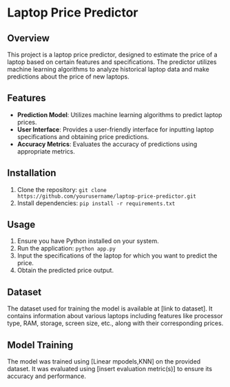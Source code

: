 # Laptop Price Predictor

## Overview
This project is a laptop price predictor, designed to estimate the price of a laptop based on certain features and specifications. The predictor utilizes machine learning algorithms to analyze historical laptop data and make predictions about the price of new laptops.

## Features
- **Prediction Model**: Utilizes machine learning algorithms to predict laptop prices.
- **User Interface**: Provides a user-friendly interface for inputting laptop specifications and obtaining price predictions.
- **Accuracy Metrics**: Evaluates the accuracy of predictions using appropriate metrics.

## Installation
1. Clone the repository: `git clone https://github.com/yourusername/laptop-price-predictor.git`
2. Install dependencies: `pip install -r requirements.txt`

## Usage
1. Ensure you have Python installed on your system.
2. Run the application: `python app.py`
3. Input the specifications of the laptop for which you want to predict the price.
4. Obtain the predicted price output.

## Dataset
The dataset used for training the model is available at [link to dataset]. It contains information about various laptops including features like processor type, RAM, storage, screen size, etc., along with their corresponding prices.

## Model Training
The model was trained using [Linear mpodels,KNN] on the provided dataset. It was evaluated using [insert evaluation metric(s)] to ensure its accuracy and performance.

